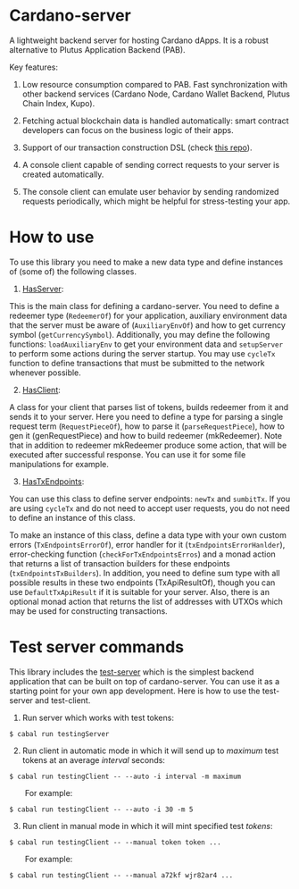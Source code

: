 # Cardano-server

A lightweight backend server for hosting Cardano dApps. It is a robust alternative to Plutus Application Backend (PAB).

Key features:

1. Low resource consumption compared to PAB. Fast synchronization with other backend services (Cardano Node, Cardano Wallet Backend, Plutus Chain Index, Kupo).

2. Fetching actual blockchain data is handled automatically: smart contract developers can focus on the business logic of their apps.

3. Support of our transaction construction DSL (check [this repo](https://github.com/encryptedcoins/plutus-apps-extra)).

4. A console client capable of sending correct requests to your server is created automatically.

5. The console client can emulate user behavior by sending randomized requests periodically, which might be helpful for stress-testing your app.

# How to use

To use this library you need to make a new data type and define instances of (some of) the following classes.

1. [HasServer](https://github.com/encryptedcoins/cardano-server/blob/main/src/Server/Internal.hs):

This is the main class for defining a cardano-server. You need to define a redeemer type (`RedeemerOf`) for your application, auxiliary environment data that the server must be aware of (`AuxiliaryEnvOf`) and how to get currency symbol (`getCurrencySymbol`). Additionally, you may define the following functions: `loadAuxiliaryEnv` to get your environment data and `setupServer` to perform some actions during the server startup. You may use `cycleTx` function to define transactions that must be submitted to the network whenever possible.

2. [HasClient](https://github.com/encryptedcoins/cardano-server/blob/main/src/Client/Internal.hs):

A class for your client that parses list of tokens, builds redeemer from it and sends it to your server. Here you need to define a type for parsing a single request term (`RequestPieceOf`), how to parse it (`parseRequestPiece`), how to gen it (genRequestPiece) and how to build redeemer (mkRedeemer). Note that in addition to redeemer mkRedeemer produce some action, that will be executed after successful response. You can use it for some file manipulations for example.

3. [HasTxEndpoints](https://github.com/encryptedcoins/cardano-server/blob/main/src/Server/Endpoints/Tx/Internal.hs):

You can use this class to define server endpoints: `newTx` and `sumbitTx`. If you are using `cycleTx` and do not need to accept user requests, you do not need to define an instance of this class.

To make an instance of this class, define a data type with your own custom errors (`TxEndpointsErrorOf`), error handler for it (`txEndpointsErrorHanlder`), error-checking function (`checkForTxEndpointsErros`) and a monad action that returns a list of transaction builders for these endpoints (`txEndpointsTxBuilders`). In addition, you need to define sum type with all possible results in these two endpoints (TxApiResultOf), though you can use `DefaultTxApiResult` if it is suitable for your server. Also, there is an optional monad action that returns the list of addresses with UTXOs which may be used for constructing transactions.

# Test server commands

This library includes the [test-server](https://github.com/encryptedcoins/cardano-server/blob/main/src/TestingServer/Main.hs) which is the simplest backend application that can be built on top of cardano-server. You can use it as a starting point for your own app development. Here is how to use the test-server and test-client.

1. Run server which works with test tokens:</br>
```console
$ cabal run testingServer
```

2. Run client in automatic mode in which it will send up to *maximum* test tokens at an average *interval* seconds:</br>
```console
$ cabal run testingClient -- --auto -i interval -m maximum
```
&emsp;&emsp;For example:
```console
$ cabal run testingClient -- --auto -i 30 -m 5
```

3. Run client in manual mode in which it will mint specified test *tokens*:</br>
```console
$ cabal run testingClient -- --manual token token ...
```
&emsp;&emsp;For example:
```console
$ cabal run testingClient -- --manual a72kf wjr82ar4 ...
```
